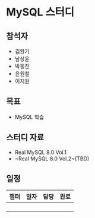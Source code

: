 # MySQL 스터디 

## 참석자

- 김완기
- 남상윤
- 박동진
- 윤원철
- 이지원

## 목표

- MySQL 학습

## 스터디 자료

- Real MySQL 8.0 Vol.1
- ~Real MySQL 8.0 Vol.2~(TBD)

## 일정

|챕터|일자|담당|완료|
|------|---|---|---|
|||||
|||||
|||||
|||||
